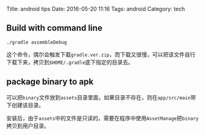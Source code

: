 Title: android tips
Date: 2016-05-20 11:16
Tags: android
Category: tech

## Build with command line
```
./gradle assembleDebug
```
这个命令，偶尔会触发下载`gradle.ver.zip`，而下载又很慢，可以把该文件自行下载下来，拷贝到`$HOME/.gradle`底下指定的目录去。

## package binary to apk
可以把`binary`文件放到`assets`目录里面，如果目录不存在，则在`app/src/main`带下创建该目录。

安装后，由于`assets`中的文件是只读的，需要在程序中使用`AssetManage`把`binary`拷贝到用户目录。
